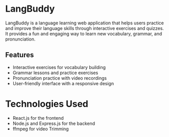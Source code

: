 # LangBuddy

LangBuddy is a language learning web application that helps users practice and improve their language skills through interactive exercises and quizzes. It provides a fun and engaging way to learn new vocabulary, grammar, and pronunciation.

## Features

- Interactive exercises for vocabulary building
- Grammar lessons and practice exercises
- Pronunciation practice with video recordings
- User-friendly interface with a responsive design



# Technologies Used
- React.js for the frontend
- Node.js and Express.js for the backend
- ffmpeg for video Trimming
